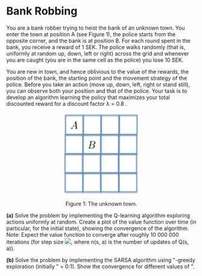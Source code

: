 # Bank Robbing
You are a bank robber trying to heist the bank of an unknown town. You enter the town at position A (see Figure 1), the police starts from the opposite corner, and the bank is at position B. For each round spent in the bank, you receive a reward of 1 SEK. The police walks randomly (that is, uniformly at random up, down, left or right) across the grid and whenever you are caught (you are in the same cell as the police) you lose 10 SEK.

You are new in town, and hence oblivious to the value of the rewards, the position of the bank, the starting point and the movement strategy of the police. Before you take an action (move up, down, left, right or stand still), you can observe both your position and that of the police. Your task is to develop an algorithm learning the policy that maximizes your total discounted reward for a discount factor λ = 0.8 .

<p align="center">
  <img src="../images/town.png" width="40%" height="40%"/>
</p>
<p align="center">
  Figure 1: The unknown town.
</p>



**(a)** Solve the problem by implementing the Q-learning algorithm exploring actions uniformly at random. Create a plot of the value function over time (in particular, for the initial state),
showing the convergence of the algorithm. Note: Expect the value function to converge after roughly 10 000 000 iterations (for step size <img src="https://render.githubusercontent.com/render/math?math=T={1/(n(s,a)^{\frac{2}{3}})}">, where n(s, a) is the number of updates of Q(s, a)).

**(b)** Solve the problem by implementing the SARSA algorithm using "-greedy exploration (initially " = 0:1). Show the convergence for different values of ".
